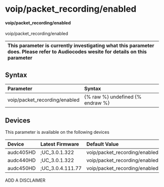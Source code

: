 ﻿---
description: voip/packet_recording/enabled
search: false
---

# voip/packet_recording/enabled

#### voip/packet_recording/enabled

voip/packet_recording/enabled


| This parameter is currently investigating what this parameter does. Please refer to Audiocodes wesite for details on this parameter | 
| :--- |

## Syntax
| Parameter | Syntax |
| :--- | :--- |
|voip/packet_recording/enabled | {% raw %} undefined {% endraw %}|

## Devices
This parameter is available on the following devices

| Device | Latest Firmware | Default Value |
|:---|:---|:---|
| audc405HD | ;UC_3.0.1.322 | voip/packet_recording/enabled=0 
| audc440HD | ;UC_3.0.1.322 | voip/packet_recording/enabled=0 
| audc450HD | ;UC_3.0.4.111.77 | voip/packet_recording/enabled=0 

ADD A DISCLAIMER
